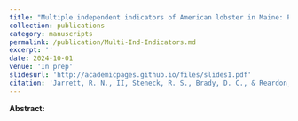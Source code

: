 ```yaml
---
title: "Multiple independent indicators of American lobster in Maine: Patterns in space and time"
collection: publications
category: manuscripts
permalink: /publication/Multi-Ind-Indicators.md
excerpt: ''
date: 2024-10-01
venue: 'In prep'
slidesurl: 'http://academicpages.github.io/files/slides1.pdf'
citation: 'Jarrett, R. N., II, Steneck, R. S., Brady, D. C., & Reardon, K. M. Multiple independent indicators of American lobster in Maine: Patterns in space and time. In Prep.'
---
```


<b>Abstract:</b>

